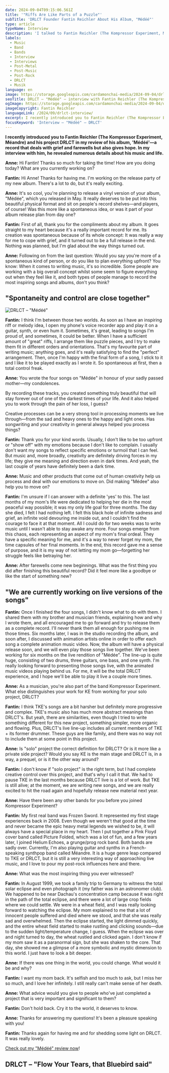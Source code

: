 ```yaml
---
date: 2024-09-04T09:15:06.561Z
title: '"Riffs Are Like Parts of a Puzzle"'
subTitle: 'DRLCT Founder Fantin Reichler About His Album, "Médéé"'
type: article
typeName: Interview
description: 'I talked to Fantin Reichler (The Kompressor Experiment, Méandre) about his solo project, DRLCT and his recently-released album, "Médéé". Please enjoy the interview and learn some fascinating details about his creative process.'
labels:
  - Music
  - Band
  - Bands
  - Interview
  - Interviews
  - Post-Metal
  - Post-Music
  - Post-Rock
  - DRLCT
  - Musik
language: en
image: https://storage.googleapis.com/cardamonchai-media/2024-09-04/drlct-interview-soundsvegan-com-jpg-imagine-080808_1b292f_1024_768/640.webp
seoTitle: DRLCT – "Médéé" – interview with Fantin Reichler (The Kompressor Experiment, Méandre)
ogImage: https://storage.googleapis.com/cardamonchai-media/2024-09-04/drlct-interview-soundsvegan-com-og-jpg-imagine-080808_1b2930_1200_628/640.webp
imageCopyright: Fantin Reichler
languageLink: /2024/09/drlct-interview/
excerpt: I recently introduced you to Fantin Reichler (The Kompressor Experiment, Méandre) and his project DRLCT in my review of his album, 'Médéé'—a record that deals with grief and farewells but also gives hope. In my interview with him, he revealed numerous details about his music and life.
focusKeyword: 'Interview – "Médéé" – DRLCT'
---
```


**I recently introduced you to Fantin Reichler (The Kompressor Experiment, Méandre) and his project DRLCT in my review of his album, 'Médéé'—a record that deals with grief and farewells but also gives hope. In my interview with him, he revealed numerous details about his music and life.**

**Anne:** Hi Fantin! Thanks so much for taking the time! How are you doing today? What are you currently working on?

**Fantin:** Hi Anne! Thanks for having me. I'm working on the release party of my new album. There's a lot to do, but it's really exciting.

**Anne:** It's so cool, you're planning to release a vinyl version of your album, "Médée", which you released in May. It really deserves to be put into this beautiful physical format and sit on people's record shelves—and players, of course! Was this more like a spontaneous idea, or was it part of your album release plan from day one?

**Fantin:** First of all, thank you for the compliments about my album. It goes straight to my heart because it's a really important record for me. Its creation was spontaneous because of its whole concept: It was really a way for me to cope with grief, and it turned out to be a full release in the end. Nothing was planned, but I'm glad about the way things turned out.

**Anne:** Following on from the last question: Would you say you're more of a spontaneous kind of person, or do you like to plan everything upfront? You know: When it comes to writing music, it's so incredible. Some people are working with a big overall concept whilst some seem to figure everything out when they feel like it, and both types of people manage to record the most inspiring songs and albums, don't you think?

## "Spontaneity and control are close together"

![DRLCT – "Médéé"](https://storage.googleapis.com/cardamonchai-media/2024-08-21/drlct-medee-coverart-soundsvegan-com-jpg-imagine-d8d8d8_6c8ec0_700_700/640.webp 'DRLCT – "Médéé"')

**Fantin:** I think I'm between those two worlds. As soon as I have an inspiring riff or melody idea, I open my phone's voice recorder app and play it on a guitar, synth, or even hum it. Sometimes, it's great, leading to songs I'm proud of, and sometimes, it could be better. When I have a sufficient amount of "great" riffs, I arrange them like puzzle pieces, and I try to make them fit in different orders and orientations. That's my favourite part of writing music; anything goes, and it's really satisfying to find the "perfect" arrangement. Then, once I'm happy with the final form of a song, I stick to it and I like it to be played exactly as I wrote it. So spontaneous at first, then a total control freak.

**Anne:** You wrote the four songs on "Médée" in honour of your sadly passed mother—my condolences.

By recording these tracks, you created something truly beautiful that will stay forever out of one of the darkest times of your life. And it also helped you to work through the pain of her loss, I guess?

Creative processes can be a very strong tool in processing moments we live through—from the sad and heavy ones to the happy and light ones. Has songwriting and your creativity in general always helped you process things?

**Fantin:** Thank you for your kind words. Usually, I don't like to be too upfront or "show off" with my emotions because I don't like to complain. I usually don't want my songs to reflect specific emotions or turmoil that I can feel. But music and, more broadly, creativity are definitely driving forces in my life; they give me meaning and direction even in dark times. And yeah, the last couple of years have definitely been a dark time.

**Anne:** Music and other products that come out of human creativity help us process and deal with our emotions to move on. Did making "Médee" also help you to move on?

**Fantin:** I'm unsure if I can answer with a definite 'yes' to this. The last months of my mom's life were dedicated to helping her die in the most peaceful way possible; it was my only life goal for three months. The day she died, I felt I had nothing left. I felt this black hole of infinite sadness and grief, an infinite void devouring me inside out, and I couldn't find the courage to face it at that moment. All I could do for two weeks was to write music until I wasn't able to stay awake any more. Four songs emerge from this chaos, each representing an aspect of my mom's final ordeal. They have a specific meaning for me, and it's a way to never forget my mom, the time capsules of her final moments. In the end, this record gave me a sense of purpose, and it is my way of not letting my mom go—forgetting her struggle feels like betraying her.

**Anne:** After farewells come new beginnings. What was the first thing you did after finishing this beautiful record? Did it feel more like a goodbye or like the start of something new?

## "We are currently working on live versions of the songs"

**Fantin:** Once I finished the four songs, I didn't know what to do with them. I shared them with my brother and musician friends, explaining how and why I wrote them, and all encouraged me to go forward and try to release them as a complete record. I'll never thank them all enough for pushing me in those times. Six months later, I was in the studio recording the album, and soon after, I discussed with animation artists online in order to offer each song a complete animation music video. Now, the album will have a physical release soon, and we will even play those songs live together. We've been working for six months on the live rendition of "Médée". The line-up is quite huge, consisting of two drums, three guitars, one bass, and one synth. I'm really looking forward to presenting those songs live, with the animated music videos playing behind us. For me, it will be the total DRLCT experience, and I hope we'll be able to play it live a couple more times.

**Anne:** As a musician, you're also part of the band Kompressor Experiment. What else distinguishes your work for KE from working for your solo project, DRLCT?

**Fantin:** I think TKE's songs are a bit harsher but definitely more progressive and complex. TKE's music also has much more abstract meanings than DRLCT's. But yeah, there are similarities, even though I tried to write something different for this new project, something simpler, more organic and flowing. Plus, DRLCT's live line-up includes all current members of TKE + its former drummer. These guys are like family, and there was no way not to include them at some point in this project.

**Anne:** Is "solo" project the correct definition for DRLCT? Or is it more like a private side project? Would you say KE is the main stage and DRLCT is, in a way, a prequel, or is it the other way around?

**Fantin:** I don't know if "solo project" is the right term, but I had complete creative control over this project, and that's why I call it that. We had to pause TKE in the last months because DRLCT live is a lot of work. But TKE is still alive; at the moment, we are writing new songs, and we are really excited to hit the road again and hopefully release new material next year.

**Anne:** Have there been any other bands for you before you joined Kompressor Experiment?

**Fantin:** My first real band was Frozen Sword. It represented my first stage experiences back in 2008. Even though we weren't that good at the time and never became the epic heavy metal legends we wished to be, it will always have a special place in my heart. Then I put together a Pink Floyd cover band called Picture Folded, which was a lot of fun, and a few years later, I joined Helium Echoes, a grunge/prog rock band. Both bands are sadly over. Currently, I'm also playing guitar and synths in a French-speaking synthpop band called Méandre. It is a huge genre leap compared to TKE or DRLCT, but it is still a very interesting way of approaching live music, and I love to pour my post-rock influences here and there.

**Anne:** What was the most inspiring thing you ever witnessed?

**Fantin:** In August 1999, we took a family trip to Germany to witness the total solar eclipse and even photograph it (my father was in an astronomer club). We happened to be near Dachau's concentration camp because it was right in the path of the total eclipse, and there were a lot of large crop fields where we could settle. We were in a wheat field, and I was really looking forward to watching the eclipse. My mom explained to me that a lot of innocent people suffered and died where we stood, and that she was really sad and overwhelmed. Then the eclipse started, the light dimmed quickly, and the entire wheat field started to make rustling and clicking sounds—due to the sudden light/temperature change, I guess. When the eclipse was over and night turned to day, the wheat rustled and clicked again. I don't know if my mom saw it as a paranormal sign, but she was shaken to the core. That day, she showed me a glimpse of a more symbolic and mystic dimension to this world. I just have to look a bit deeper.

**Anne:** If there was one thing in the world, you could change. What would it be and why?

**Fantin:** I want my mom back. It's selfish and too much to ask, but I miss her so much, and I love her infinitely. I still really can't make sense of her death.

**Anne:** What advice would you give to people who've just completed a project that is very important and significant to them?

**Fantin:** Don't hold back. Cry it to the world, it deserves to know.

**Anne:** Thanks for answering my questions! It's been a pleasure speaking with you!

**Fantin:** Thanks again for having me and for shedding some light on DRLCT. It was really lovely.

[Check out my "Médéé" review now](/2024/08/drlct-medee-en/)!

## DRLCT – "Flow Your Tears, that Bluebird said"

<YouTube id="VGFo3tYTgew" />
